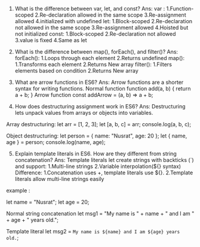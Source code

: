 1) What is the difference between var, let, and const?
Ans:
var :
  1.Function-scoped
  2.Re-declaration allowed in the same scope
  3.Re-assignment allowed
  4.initialized with undefined
let:
  1.Block-scoped
  2.Re-declaration not allowed in the same scope
  3.Re-assignment allowed
  4.Hoisted but not initialized
const:
  1.Block-scoped
  2.Re-declaration not allowed
  3.value is fixed
  4.Same as let

2) What is the difference between map(), forEach(), and filter()?
Ans:
forEach():
  1.Loops through each element
  2.Returns undefined
map():
  1.Transforms each element
  2.Returns New array
filter():
  1.Filters elements based on condition
  2.Returns New array
3) What are arrow functions in ES6?
Ans: Arrow functions are a shorter syntax for writing functions.
Normal function
  function add(a, b) {
      return a + b;
    }
Arrow function
   const addArrow = (a, b) => a + b;    
 
4) How does destructuring assignment work in ES6?
Ans:
  Destructuring lets  unpack values from arrays or objects into variables.

Array destructuring:
let arr = [1, 2, 3];
let [a, b, c] = arr;
console.log(a, b, c);

Object destructuring:
let person = { name: "Nusrat", age: 20 };
let { name, age } = person;
console.log(name, age); 

5) Explain template literals in ES6. How are they different from string concatenation?
Ans:
Template literals let create strings with backticks (`) and support:
  1.Multi-line strings
  2.Variable interpolation(${} syntax)
Difference:
  1.Concatenation uses +, template literals use ${}.
  2.Template literals allow multi-line strings easily

example :

let name = "Nusrat";
let age = 20;

Normal string concatenation
let msg1 = "My name is " + name + " and I am " + age + " years old.";

Template literal
let msg2 = `My name is ${name} and I am ${age} years old.`;

